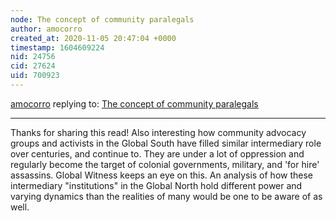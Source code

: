 ```yaml
---
node: The concept of community paralegals
author: amocorro
created_at: 2020-11-05 20:47:04 +0000
timestamp: 1604609224
nid: 24756
cid: 27624
uid: 700923
---
```




[amocorro](../profile/amocorro) replying to: [The concept of community paralegals](../notes/liz/10-16-2020/the-concept-of-community-paralegals)

----
Thanks for sharing this read! Also interesting how community advocacy groups and activists in the Global South have filled similar intermediary role over centuries, and continue to. They are under a lot of oppression and regularly become the target of colonial governments, military, and 'for hire' assassins. Global Witness keeps an eye on this. An analysis of how these intermediary "institutions" in the Global North hold different power and varying dynamics than the realities of many would be one to be aware of as well. 